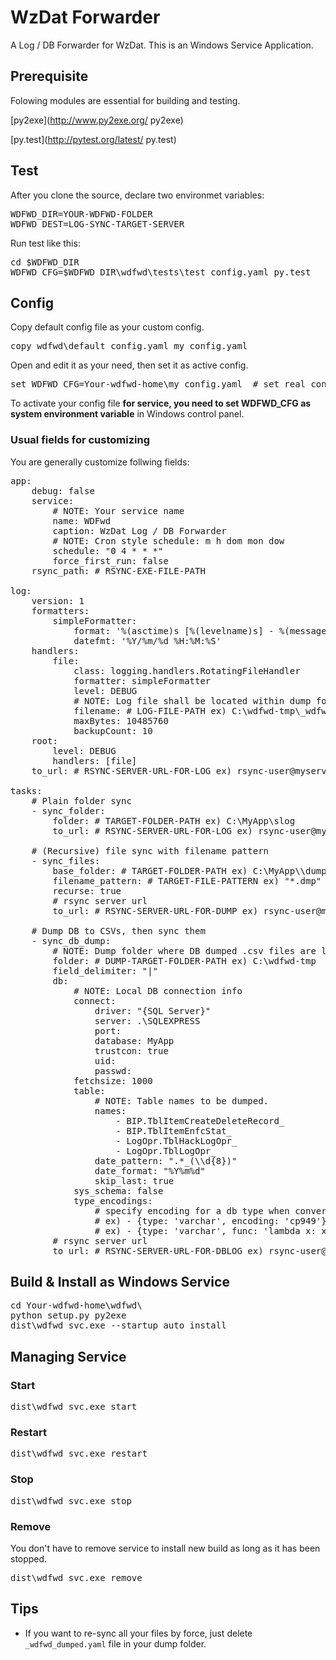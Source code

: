 # WzDat Forwarder

A Log / DB Forwarder for WzDat. This is an Windows Service Application.

## Prerequisite
Folowing modules are essential for building and testing.

[py2exe](http://www.py2exe.org/ py2exe)

[py.test](http://pytest.org/latest/ py.test)


## Test
After you clone the source, declare two environmet variables:

<pre>
WDFWD_DIR=YOUR-WDFWD-FOLDER
WDFWD_DEST=LOG-SYNC-TARGET-SERVER
</pre>

Run test like this:
<pre>
cd $WDFWD_DIR
WDFWD_CFG=$WDFWD_DIR\wdfwd\tests\test_config.yaml py.test
</pre>


## Config
Copy default config file as your custom config.
<pre>
copy wdfwd\default_config.yaml my_config.yaml
</pre>

Open and edit it as your need, then set it as active config.

<pre>
set WDFWD_CFG=Your-wdfwd-home\my_config.yaml  # set real config
</pre>

To activate your config file **for service, you need to set WDFWD_CFG as system environment variable** in Windows control panel.

### Usual fields for customizing

You are generally customize follwing fields:

<pre>
app:
    debug: false
    service:
        # NOTE: Your service name
        name: WDFwd
        caption: WzDat Log / DB Forwarder
        # NOTE: Cron style schedule: m h dom mon dow
        schedule: "0 4 * * *"
        force_first_run: false
    rsync_path: # RSYNC-EXE-FILE-PATH

log:
    version: 1
    formatters:
        simpleFormatter:
            format: '%(asctime)s [%(levelname)s] - %(message)s'
            datefmt: '%Y/%m/%d %H:%M:%S'
    handlers:
        file:
            class: logging.handlers.RotatingFileHandler
            formatter: simpleFormatter
            level: DEBUG
            # NOTE: Log file shall be located within dump folder
            filename: # LOG-FILE-PATH ex) C:\wdfwd-tmp\_wdfwd_log.txt
            maxBytes: 10485760
            backupCount: 10
    root:
        level: DEBUG
        handlers: [file]
    to_url: # RSYNC-SERVER-URL-FOR-LOG ex) rsync-user@myserver.net::rsync-backup/myprj

tasks:
    # Plain folder sync
    - sync_folder:
        folder: # TARGET-FOLDER-PATH ex) C:\MyApp\slog
        to_url: # RSYNC-SERVER-URL-FOR-LOG ex) rsync-user@myserver.net::rsync-backup/myprj/mysvr/log

    # (Recursive) file sync with filename pattern
    - sync_files:
        base_folder: # TARGET-FOLDER-PATH ex) C:\MyApp\\dump
        filename_pattern: # TARGET-FILE-PATTERN ex) "*.dmp"
        recurse: true
        # rsync server url
        to_url: # RSYNC-SERVER-URL-FOR-DUMP ex) rsync-user@myserver.net::rsync-backup/myprj/mysvr/dump
 
    # Dump DB to CSVs, then sync them
    - sync_db_dump:
        # NOTE: Dump folder where DB dumped .csv files are located.
        folder: # DUMP-TARGET-FOLDER-PATH ex) C:\wdfwd-tmp
        field_delimiter: "|"
        db:
            # NOTE: Local DB connection info
            connect:
                driver: "{SQL Server}"
                server: .\SQLEXPRESS
                port:
                database: MyApp
                trustcon: true
                uid:
                passwd:
            fetchsize: 1000
            table:
                # NOTE: Table names to be dumped.
                names:
                    - BIP.TblItemCreateDeleteRecord_
                    - BIP.TblItemEnfcStat_
                    - LogOpr.TblHackLogOpr_
                    - LogOpr.TblLogOpr_
                date_pattern: ".*_(\\d{8})"
                date_format: "%Y%m%d"
                skip_last: true
            sys_schema: false
            type_encodings:
                # specify encoding for a db type when conversion needed
                # ex) - {type: 'varchar', encoding: 'cp949'}
                # ex) - {type: 'varchar', func: 'lambda x: x.encode('utf8')}
        # rsync server url
        to_url: # RSYNC-SERVER-URL-FOR-DBLOG ex) rsync-user@myserver.net::rsync-backup/myprj/mysvr/dblog
</pre>

## Build & Install as Windows Service
<pre>
cd Your-wdfwd-home\wdfwd\
python setup.py py2exe
dist\wdfwd_svc.exe --startup auto install
</pre>


## Managing Service

### Start
<pre>
dist\wdfwd_svc.exe start
</pre>

### Restart
<pre>
dist\wdfwd_svc.exe restart
</pre>

### Stop
<pre>
dist\wdfwd_svc.exe stop
</pre>

### Remove
You don't have to remove service to install new build as long as it has been stopped.

<pre>
dist\wdfwd_svc.exe remove
</pre>


## Tips

- If you want to re-sync all your files by force, just delete <code>_wdfwd_dumped.yaml</code> file in your dump folder.


